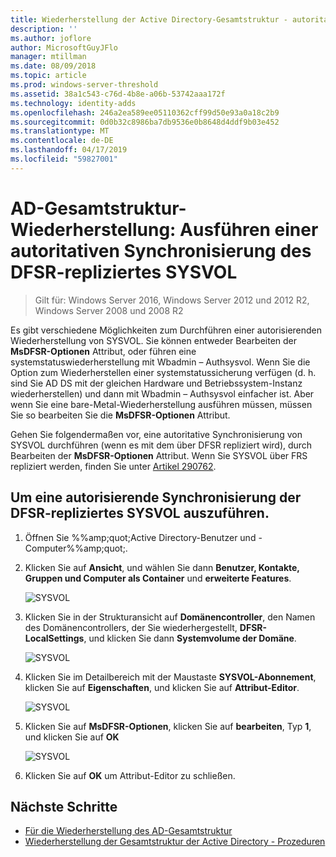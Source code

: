 ```yaml
---
title: Wiederherstellung der Active Directory-Gesamtstruktur - autoritative Synchronisierung von SYSVOL
description: ''
ms.author: joflore
author: MicrosoftGuyJFlo
manager: mtillman
ms.date: 08/09/2018
ms.topic: article
ms.prod: windows-server-threshold
ms.assetid: 38a1c543-c76d-4b8e-a06b-53742aaa172f
ms.technology: identity-adds
ms.openlocfilehash: 246a2ea589ee05110362cff99d50e93a0a18c2b9
ms.sourcegitcommit: 0d0b32c8986ba7db9536e0b8648d4ddf9b03e452
ms.translationtype: MT
ms.contentlocale: de-DE
ms.lasthandoff: 04/17/2019
ms.locfileid: "59827001"
---
```

# <a name="ad-forest-recovery---performing-an-authoritative-synchronization-of-dfsr-replicated-sysvol"></a>AD-Gesamtstruktur-Wiederherstellung: Ausführen einer autoritativen Synchronisierung des DFSR-repliziertes SYSVOL  

>Gilt für: Windows Server 2016, Windows Server 2012 und 2012 R2, Windows Server 2008 und 2008 R2

Es gibt verschiedene Möglichkeiten zum Durchführen einer autorisierenden Wiederherstellung von SYSVOL. Sie können entweder Bearbeiten der **MsDFSR-Optionen** Attribut, oder führen eine systemstatuswiederherstellung mit Wbadmin – Authsysvol. Wenn Sie die Option zum Wiederherstellen einer systemstatussicherung verfügen (d. h. sind Sie AD DS mit der gleichen Hardware und Betriebssystem-Instanz wiederherstellen) und dann mit Wbadmin – Authsysvol einfacher ist. Aber wenn Sie eine bare-Metal-Wiederherstellung ausführen müssen, müssen Sie so bearbeiten Sie die **MsDFSR-Optionen** Attribut.  

Gehen Sie folgendermaßen vor, eine autoritative Synchronisierung von SYSVOL durchführen (wenn es mit dem über DFSR repliziert wird), durch Bearbeiten der **MsDFSR-Optionen** Attribut. Wenn Sie SYSVOL über FRS repliziert werden, finden Sie unter [Artikel 290762](https://go.microsoft.com/fwlink/?LinkId=148443).  

## <a name="to-perform-an-authoritative-synchronization-of-dfsr-replicated-sysvol"></a>Um eine autorisierende Synchronisierung der DFSR-repliziertes SYSVOL auszuführen.  

1. Öffnen Sie %%amp;quot;Active Directory-Benutzer und -Computer%%amp;quot;.  
2. Klicken Sie auf **Ansicht**, und wählen Sie dann **Benutzer, Kontakte, Gruppen und Computer als Container** und **erweiterte Features**. 

   ![SYSVOL](media/AD-Forest-Recovery-Authoritative-Recovery-SYSVOL/sysvol1.png) 

3. Klicken Sie in der Strukturansicht auf **Domänencontroller**, den Namen des Domänencontrollers, der Sie wiederhergestellt, **DFSR-LocalSettings**, und klicken Sie dann **Systemvolume der Domäne**. 

   ![SYSVOL](media/AD-Forest-Recovery-Authoritative-Recovery-SYSVOL/sysvol2.png)  

4. Klicken Sie im Detailbereich mit der Maustaste **SYSVOL-Abonnement**, klicken Sie auf **Eigenschaften**, und klicken Sie auf **Attribut-Editor**.  

   ![SYSVOL](media/AD-Forest-Recovery-Authoritative-Recovery-SYSVOL/sysvol3.png) 

5. Klicken Sie auf **MsDFSR-Optionen**, klicken Sie auf **bearbeiten**, Typ **1**, und klicken Sie auf **OK**  

   ![SYSVOL](media/AD-Forest-Recovery-Authoritative-Recovery-SYSVOL/sysvol4.png) 

6. Klicken Sie auf **OK** um Attribut-Editor zu schließen.  
  
## <a name="next-steps"></a>Nächste Schritte

- [Für die Wiederherstellung des AD-Gesamtstruktur](AD-Forest-Recovery-Guide.md)
- [Wiederherstellung der Gesamtstruktur der Active Directory - Prozeduren](AD-Forest-Recovery-Procedures.md)
